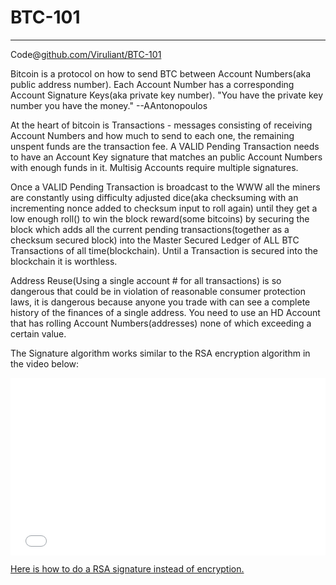 # BTC-101
_________

Code@[github.com/Viruliant/BTC-101](http://github.com/Viruliant/BTC-101)  

Bitcoin is a protocol on how to send BTC between Account Numbers(aka public address number). Each Account Number has a corresponding Account Signature Keys(aka private key number). "You have the private key number you have the money." --AAntonopoulos

At the heart of bitcoin is Transactions - messages consisting of receiving Account Numbers and how much to send to each one, the remaining unspent funds are the transaction fee. A VALID Pending Transaction needs to have an Account Key signature that matches an public Account Numbers with enough funds in it. Multisig Accounts require multiple signatures.

Once a VALID Pending Transaction is broadcast to the WWW all the miners are constantly using difficulty adjusted dice(aka checksuming with an incrementing nonce added to checksum input to roll again) until they get a low enough roll() to win the block reward(some bitcoins) by securing the block which adds all the current pending transactions(together as a checksum secured block) into the Master Secured Ledger of ALL BTC Transactions of all time(blockchain). Until a Transaction is secured into the blockchain it is worthless.

Address Reuse(Using a single account # for all transactions) is so dangerous that could be in violation of reasonable consumer protection laws, it is dangerous because anyone you trade with can see a complete history of the finances of a single address. You need to use an HD Account that has rolling Account Numbers(addresses) none of which exceeding a certain value.

The Signature algorithm works similar to the RSA encryption algorithm in the video below:

<div style="position: relative; padding-bottom: 56.25%; height: 0;"><iframe src=
"//www.youtube.com/embed/IY8BXNFgnyI?list=PLjgrsP5Vg40mVUj2cmzUyb6Ik1IiCj8P9&loop=1&autoplay=1"
frameborder="0" allowfullscreen style="position: absolute; top: 0; left: 0; width: 100%; height: 100%;"></iframe></div>

[Here is how to do a RSA signature instead of encryption.](http://crypto.stackexchange.com/a/9897)


